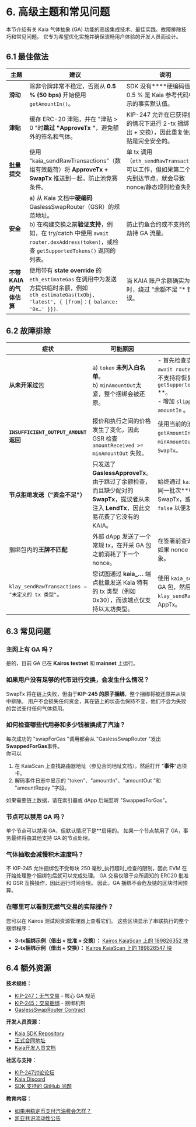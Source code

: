 # 6. 高级主题和常见问题

本节介绍有关 Kaia 气体抽象 (GA) 功能的高级集成技术、最佳实践、故障排除技巧和常见问题。 它专为希望优化实施并确保流畅用户体验的开发人员而设计。

## 6.1 最佳做法

| 主题                | 建议                                                                                                                                                             | 说明                                                                         |
| ----------------- | -------------------------------------------------------------------------------------------------------------------------------------------------------------- | -------------------------------------------------------------------------- |
| **滑动**            | 除非令牌非常不稳定，否则从 **0.5 % (50 bps)** 开始使用 `getAmountIn()`。                                                                      | SDK 没有\*\*\*\*硬编码值；0.5 % 是 Kaia 参考代码中显示的事实默认值。             |
| **津贴**            | 缓存 ERC-20 津贴，并在 "津贴 > 0 "时**跳过 "ApproveTx "**，避免额外的签名和气体。                                                                                                      | KIP-247 允许在已获得批准的情况下进行 2-tx 捆绑（借出 + 交换），因此重复使用津贴是完全安全的。                    |
| **批量提交**          | 使用 "kaia_sendRawTransactions"（数组有效载荷）将 **ApproveTx + SwapTx** 推送到一起，防止池竞赛条件。                                                              | 单 tx 调用（`eth_sendRawTransaction`）可以工作，但如果第二个 tx 先到达节点，就会导致 nonce/静态规则检查失败。 |
| **安全**            | a) 从 Kaia 文档中**硬编码**GaslessSwapRouter（GSR）的规范地址。 <br/>b) 在构建交换之前**验证支持**，例如，在 try/catch 中使用 `await router.dexAddress(token)`，或检查 `getSupportedTokens()` 返回的列表。 | 防止钓鱼合约或不支持的令牌劫持 GA 流量。                                                     |
| **不带 KAIA 的气体估算** | 使用带有 **state override** 的 `eth_estimateGas` 在调用中为发送方提供临时余额，例如 `eth_estimateGas(txObj, 'latest', { [from]：{ balance: '0x…' }})`.                | 当 KAIA 账户余额确实为 0 时，绕过 "余额不足 "\* 错误。                                        |

## 6.2 故障排除

| 症状                                         | 可能原因                                                                                        | 建议修复                                                                                                                                                              |
| ------------------------------------------ | ------------------------------------------------------------------------------------------- | ----------------------------------------------------------------------------------------------------------------------------------------------------------------- |
| **从未开采过**包                                 | a) `token` **未列入白名单**。 <br/>b) `minAmountOut`太紧，整个捆绑会被还原。                                   | - 首先检查支持\*\*：在签署之前\*\*： `await router.dexAddress(token)`（如果不支持将恢复） **或** `getSupportedTokens().includes(token)` \*\*。<br/>- 增加 `slippageBps` 或及时重新引用 `amountIn` 。 |
| **`INSUFFICIENT_OUTPUT_AMOUNT` 返回**        | 报价和执行之间的价格发生了变化，因此 GSR 检查 `amountReceived >= minAmountOut` 失败。                              | 使用当前的池储备重新运行 `getAmountIn()`，然后使用更高的 `minAmountOut` 或更宽的滑点重建 `SwapTx`。                                                                                            |
| **节点拒绝发送（"资金不足"）**                         | 只发送了**GaslessApproveTx**。 由于跳过了余额检查，而且缺少配对的 **SwapTx**，提议者从未注入 **LendTx**，因此交易花费了它没有的 KAIA。 | 始终通过 `kaia_sendRawTransactions` 在同一批次\*\*中提交 \*\*ApproveTx 和 SwapTx，或确保 `approveRequired == false` 以便发送 2-tx 捆绑包。                                                 |
| 捆绑包内的**王牌不匹配**                             | 外部 dApp 发送了一个常规 tx，在开采 GA 包之前消耗了下一个 nonce。                                                  | 在签署前查询 `getTransactionCount()`；如果 nonce 已移动，则重建两个 tx 对象。                                                                                                          |
| `klay_sendRawTransactions → "未定义的 tx 类型"`。 | 您试图通过 **kaia_…** 端点批量发送 Kaia 特有的 tx 类型（例如 0x30），而该端点仅支持以太坊类型。          | 使用 `kaia_sendRawTransactions` 发送 GA 包，然后使用 `klay_sendRawTransaction` 广播 0x30 AppTx。                                                                               |

## 6.3 常见问题

### 主网上有 GA 吗？

是的，目前 GA 已在 **Kairos testnet** 和 **mainnet** 上运行。

### 如果用户没有足够的代币进行交换，会发生什么情况？

SwapTx 将在链上失败，但由于**KIP-245 的原子捆绑**，整个捆绑将被还原并从块中排除。 用户不会损失任何资金，其在链上的状态也保持不变，他们不会为失败的尝试支付任何气体费用。

### 如何检查哪些代用券和多少钱被换成了汽油？

每次成功的 "swapForGas "调用都会从 "GaslessSwapRouter "发出**SwappedForGas**事件。  
你可以

1. 在 KaiaScan 上查找路由器地址（参见合同地址文档），然后打开 "**事件**"选项卡。
2. 解码事件日志中显示的 "token"、"amountIn"、"amountOut "和 "amountRepay "字段。

如果需要链上数据，请在索引器或 dApp 后端监听 "SwappedForGas"。

### 节点可以禁用 GA 吗？

单个节点可以禁用 GA，但默认情况下是\*\*启用的。 如果一个节点禁用了 GA，事务最终将由其他支持 GA 的节点处理。

### 气体抽取会减慢积木速度吗？

不 KIP-245 允许捆绑包不受每块 250 毫秒_执行超时_检查的限制，因此 EVM 在开始处理整个捆绑包后就可以完成处理。 GA 交易仅限于众所周知的 ERC20 批准和 GSR 互换操作，因此运行时间合理。 因此，GA 捆绑不会危及链的区块时间预算。

### 在哪里可以看到无燃气交易的实际操作？

您可以在 Kairos 测试网资源管理器上查看它们。 这些区块显示了串联执行的整个捆绑程序：

- **3-tx捆绑示例（借出 + 批准 + 交换）：** [Kairos KaiaScan 上的 189826352 块](https://kairos.kaiascan.io/block/189826352?tabId=blockTransactions&page=1)
- **2-tx捆绑示例（借出 + 交换）：** [Kairos KaiaScan 上的 189826547 块](https://kairos.kaiascan.io/block/189826547?tabId=blockTransactions)

## 6.4 额外资源

**技术规格：**

- [KIP-247：无气交易](https://kips.kaia.io/KIPs/kip-247) - 核心 GA 规范
- [KIP-245：交易捆绑](https://kips.kaia.io/KIPs/kip-245) - 捆绑机制
- [GaslessSwapRouter Contract](https://github.com/kaiachain/kaia/blob/v2.0.3/contracts/contracts/system_contracts/kip247/GaslessSwapRouter.sol)

**开发人员资源：**

- [Kaia SDK Repository](https://github.com/kaiachain/kaia-sdk)
- [正式合同地址](https://docs.kaia.io/references/contract-addresses/)
- [Kaia开发人员文档](https://docs.kaia.io/)

**社区与支持：**

- [KIP-247讨论论坛](https://devforum.kaia.io/t/discussion-on-kip-247/8089)
- [Kaia Discord](https://discord.gg/kaiachain)
- [SDK 支持的 GitHub 问题](https://github.com/kaiachain/kaia-sdk/issues)

**教育内容：**

- [如果用稳定币支付汽油费会怎样？](https://medium.com/kaiachain/pay-for-gas-fees-with-any-token-a-deep-dive-into-kaias-trustless-gas-abstraction-d670355a096b)
- [凯亚共识流动性公告](https://medium.com/kaiachain/kaia-consensus-liquidity-a-new-paradigm-in-blockchain-liquidity-7c8a7393cd19)